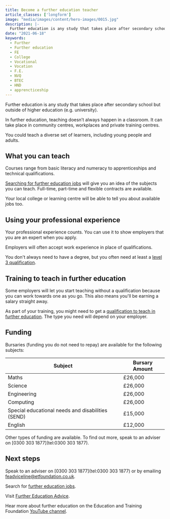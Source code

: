 ```yaml
---
title: Become a further education teacher
article_classes: ['longform']
image: "media/images/content/hero-images/0015.jpg"
description: |-
  Further education is any study that takes place after secondary school but outside of higher education (e.g. university). 
date: "2021-06-18"
keywords:
  - Further
  - Further education
  - FE
  - College
  - Vocational
  - Vocation
  - F.E.
  - NVQ
  - BTEC
  - HND
  - apprencticeship
---
```


Further education is any study that takes place after secondary school but outside of higher education (e.g. university).

In further education, teaching doesn’t always happen in a classroom. It can take place in community centres, workplaces and private training centres. 

You could teach a diverse set of learners, including young people and adults. 


## What you can teach

Courses range from basic literacy and numeracy to apprenticeships and technical qualifications. 

[Searching for further education jobs](https://www.aocjobs.com/jobs) will give you an idea of the subjects you can teach. Full-time, part-time and flexible contracts are available. 

Your local college or learning centre will be able to tell you about available jobs too.


## Using your professional experience

Your professional experience counts. You can use it to show employers that you are an expert when you apply.

Employers will often accept work experience in place of qualifications. 

You don't always need to have a degree, but you often need at least a [level 3 qualification](https://www.gov.uk/what-different-qualification-levels-mean/list-of-qualification-levels).


## Training to teach in further education

Some employers will let you start teaching without a qualification because you can work towards one as you go. This also means you'll be earning a salary straight away.

As part of your training, you might need to get a [qualification to teach in further education](https://www.feadvice.org.uk/i-want-work-fe-skills-sector/i-want-be-teacher-fe-skills/teaching-qualifications-fe-skills-sector). The type you need will depend on your employer.


## Funding

Bursaries (funding you do not need to repay) are available for the following subjects:

| Subject                                           | Bursary Amount |
| ------------------------------------------------- | -------------- |
| Maths                                             | £26,000        |
| Science                                           | £26,000        |
| Engineering                                       | £26,000        |
| Computing                                         | £26,000        |
| Special educational needs and disabilities (SEND) | £15,000        |
| English                                           | £12,000        |


Other types of funding are available. To find out more, speak to an adviser on [0300 303 1877](tel:0300 303 1877).


## Next steps

Speak to an adviser on [0300 303 1877](tel:0300 303 1877) or by emailing feadviceline@etfoundation.co.uk.

Search for [further education jobs](https://www.aocjobs.com/jobs/).

Visit [Further Education Advice](https://www.feadvice.org.uk/).

Hear more about further education on the Education and Training Foundation [YouTube channel](https://www.youtube.com/channel/UCEKM_NnfNB-XPosOENe9uJg).
